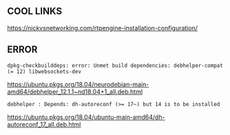 ## COOL LINKS 

https://nickvsnetworking.com/rtpengine-installation-configuration/


## ERROR

    dpkg-checkbuilddeps: error: Unmet build dependencies: debhelper-compat (= 12) libwebsockets-dev
    
 https://ubuntu.pkgs.org/18.04/neurodebian-main-amd64/debhelper_12.1.1~nd18.04+1_all.deb.html
 
    debhelper : Depends: dh-autoreconf (>= 17~) but 14 is to be installed
 https://ubuntu.pkgs.org/18.04/ubuntu-main-amd64/dh-autoreconf_17_all.deb.html
